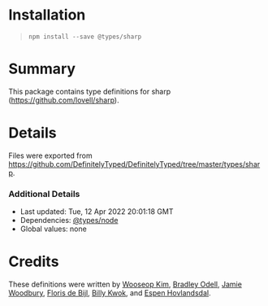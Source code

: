 # Installation
> `npm install --save @types/sharp`

# Summary
This package contains type definitions for sharp (https://github.com/lovell/sharp).

# Details
Files were exported from https://github.com/DefinitelyTyped/DefinitelyTyped/tree/master/types/sharp.

### Additional Details
 * Last updated: Tue, 12 Apr 2022 20:01:18 GMT
 * Dependencies: [@types/node](https://npmjs.com/package/@types/node)
 * Global values: none

# Credits
These definitions were written by [Wooseop Kim](https://github.com/wooseopkim), [Bradley Odell](https://github.com/BTOdell), [Jamie Woodbury](https://github.com/JamieWoodbury), [Floris de Bijl](https://github.com/Fdebijl), [Billy Kwok](https://github.com/billykwok), and [Espen Hovlandsdal](https://github.com/rexxars).
